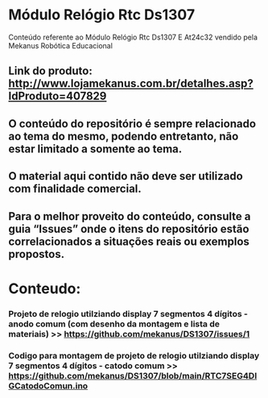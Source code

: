 # Módulo Relógio Rtc Ds1307

Conteúdo referente ao Módulo Relógio Rtc Ds1307 E At24c32 vendido pela Mekanus Robótica Educacional

## Link do produto: http://www.lojamekanus.com.br/detalhes.asp?IdProduto=407829



## O conteúdo do repositório é sempre relacionado ao tema do mesmo, podendo entretanto, não estar limitado a somente ao tema. 

## O material aqui contido não deve ser utilizado com finalidade comercial.

## Para o melhor proveito do conteúdo, consulte a guia “Issues” onde o itens do repositório estão correlacionados a situações reais ou exemplos propostos.



# Conteudo:

### Projeto de relogio utilziando display 7 segmentos 4 dígitos  - anodo comum (com desenho da montagem e lista de materiais) >> https://github.com/mekanus/DS1307/issues/1

### Codigo para montagem de projeto de relogio utilziando display 7 segmentos 4 dígitos  - catodo comum >> https://github.com/mekanus/DS1307/blob/main/RTC7SEG4DIGCatodoComun.ino

